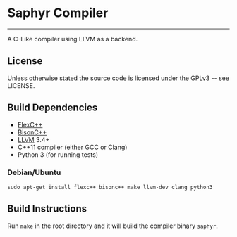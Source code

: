 # Saphyr Compiler #
-------------------

A C-Like compiler using LLVM as a backend.

## License ##

Unless otherwise stated the source code is licensed under the GPLv3 -- see LICENSE.

## Build Dependencies ##

* [FlexC++](http://flexcpp.sourceforge.net/)
* [BisonC++](http://bisoncpp.sourceforge.net/)
* [LLVM](http://llvm.org/) 3.4+
* C++11 compiler (either GCC or Clang)
* Python 3 (for running tests)

### Debian/Ubuntu ###

`sudo apt-get install flexc++ bisonc++ make llvm-dev clang python3`

## Build Instructions ##

Run `make` in the root directory and it will build the compiler binary `saphyr`.